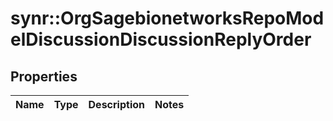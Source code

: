 # synr::OrgSagebionetworksRepoModelDiscussionDiscussionReplyOrder


## Properties
Name | Type | Description | Notes
------------ | ------------- | ------------- | -------------


